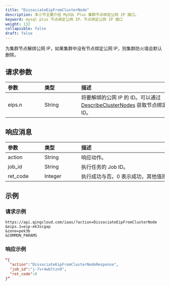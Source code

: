 ```yaml
---
title: "DissociateEipFromClusterNode"
description: 本小节主要介绍 MySQL Plus 集群节点绑定公网 IP 接口。 
keyword: mysql plus 节点绑定公网 IP，节点绑定公网 IP 接口
weight: 132
collapsible: false
draft: false
---
```




为集群节点解绑公网 IP，如果集群中没有节点绑定公网 IP，则集群防火墙会默认删除。

## 请求参数

|<span style="display:inline-block;width:100px">参数</span> |<span style="display:inline-block;width:100px">类型</span>|<span style="display:inline-block;width:380px">描述</span>|<span style="display:inline-block;width:100px">是否必选</span>|
| :--- | :--- | :--- | :--- |
| eips.n | String | 将要解绑的公网 IP 的 ID。可以通过 [DescribeClusterNodes](../describe_cluster_nodes) 获取节点绑定的公网 IP 的 ID。 | Yes |

## 响应消息

|<span style="display:inline-block;width:100px">参数</span> |<span style="display:inline-block;width:100px">类型</span>|<span style="display:inline-block;width:380px">描述</span>|
| :--- | :--- | :--- | 
| action | String | 响应动作。 |
| job_id | String | 执行任务的 Job ID。 |
| ret_code | Integer | 执行成功与否。0 表示成功，其他值则为错误代码。 |

## 示例 

### 请求示例

```url
https://api.qingcloud.com/iaas/?action=DissociateEipFromClusterNode
&eips.1=eip-ek3scgap
&zone=pek3b
&COMMON_PARAMS
```

### 响应示例

```json
“{
  "action":"DissociateEipFromClusterNodeResponse",
  "job_id":"j-7vr4wbltzn9",
  "ret_code":0
}”
```
